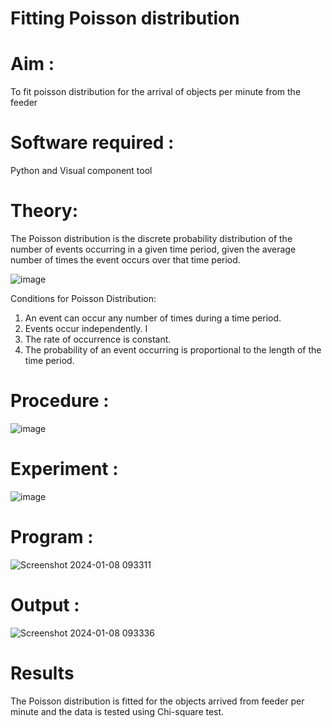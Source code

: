 # Fitting Poisson  distribution
# Aim : 

To fit poisson distribution for the arrival of objects per minute from the feeder

# Software required :  

Python and Visual component tool

# Theory:

The Poisson distribution is the discrete probability distribution of the number of events occurring in a given time period, given the average number of times the event occurs over that time period.

![image](https://user-images.githubusercontent.com/104613195/166248326-fd042076-8b0b-40c4-8b11-1d8e8fcb74db.png)

 Conditions for Poisson Distribution:

1. An event can occur any number of times during a time period.
2. Events occur independently. I
3. The rate of occurrence is constant.
4. The probability of an event occurring is proportional to the length of the time period. 
 
# Procedure :

![image](https://user-images.githubusercontent.com/104613195/166251988-d0c53205-6080-4f7b-ae4c-398178586637.png)

# Experiment :

![image](https://user-images.githubusercontent.com/103921593/230282876-f4a5afbf-cac1-4648-a1b0-c78840638a8e.png)

# Program :
![Screenshot 2024-01-08 093311](https://github.com/ramjan1729/Poisson_distribution/assets/155506353/6b5cac01-11ef-4bb9-9350-ce5b644cce9e)

 

# Output : 
![Screenshot 2024-01-08 093336](https://github.com/ramjan1729/Poisson_distribution/assets/155506353/3844d602-9092-4dd6-b883-263c2178b2c4)



# Results

The Poisson distribution is fitted for the objects arrived from feeder per minute and the data is tested using Chi-square test. 
 
